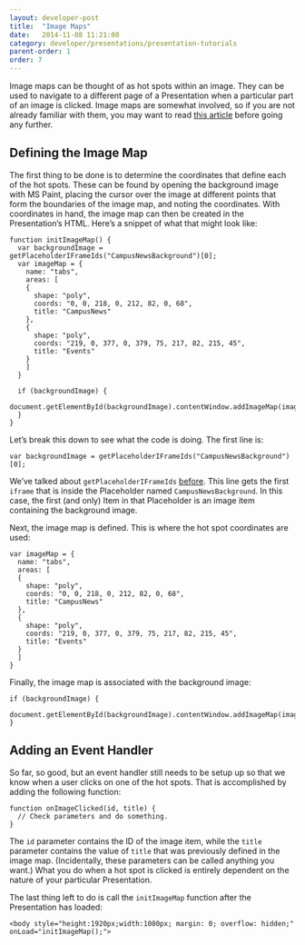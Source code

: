 ```yaml
---
layout: developer-post
title:  "Image Maps"
date:   2014-11-08 11:21:00
category: developer/presentations/presentation-tutorials
parent-order: 1
order: 7
---
```


Image maps can be thought of as hot spots within an image. They can be used to navigate to a different page of a Presentation when a particular part of an image is clicked. Image maps are somewhat involved, so if you are not already familiar with them, you may want to read [this article](http://www.elated.com/articles/creating-image-maps/) before going any further.

## Defining the Image Map
The first thing to be done is to determine the coordinates that define each of the hot spots. These can be found by opening the background image with MS Paint, placing the cursor over the image at different points that form the boundaries of the image map, and noting the coordinates. With coordinates in hand, the image map can then be created in the Presentation’s HTML. Here’s a snippet of what that might look like:

```
function initImageMap() {
  var backgroundImage = getPlaceholderIFrameIds("CampusNewsBackground")[0];
  var imageMap = {
    name: "tabs",
    areas: [
    {
      shape: "poly",
      coords: "0, 0, 218, 0, 212, 82, 0, 68",
      title: "CampusNews"
    },
    {
      shape: "poly",
      coords: "219, 0, 377, 0, 379, 75, 217, 82, 215, 45",
      title: "Events"
    }
    ]
  }

  if (backgroundImage) {
    document.getElementById(backgroundImage).contentWindow.addImageMap(imageMap);
  }
}
```

Let’s break this down to see what the code is doing. The first line is:

```
var backgroundImage = getPlaceholderIFrameIds("CampusNewsBackground")[0];
```

We’ve talked about `getPlaceholderIFrameIds` [before](developer/presentations/presentation-tutorials/iframe-id). This line gets the first `iframe` that is inside the Placeholder named `CampusNewsBackground`. In this case, the first (and only) Item in that Placeholder is an image item containing the background image.

Next, the image map is defined. This is where the hot spot coordinates are used:

```
var imageMap = {
  name: "tabs",
  areas: [
  {
    shape: "poly",
    coords: "0, 0, 218, 0, 212, 82, 0, 68",
    title: "CampusNews"
  },
  {
    shape: "poly",
    coords: "219, 0, 377, 0, 379, 75, 217, 82, 215, 45",
    title: "Events"
  }
  ]
}
```

Finally, the image map is associated with the background image:

```
if (backgroundImage) {
  document.getElementById(backgroundImage).contentWindow.addImageMap(imageMap);
}
```

## Adding an Event Handler
So far, so good, but an event handler still needs to be setup up so that we know when a user clicks on one of the hot spots. That is accomplished by adding the following function:

```
function onImageClicked(id, title) {
  // Check parameters and do something.
}
```

The `id` parameter contains the ID of the image item, while the `title` parameter contains the value of `title` that was previously defined in the image map. (Incidentally, these parameters can be called anything you want.) What you do when a hot spot is clicked is entirely dependent on the nature of your particular Presentation.

The last thing left to do is call the `initImageMap` function after the Presentation has loaded:

```
<body style="height:1920px;width:1080px; margin: 0; overflow: hidden;" onLoad="initImageMap();">
```